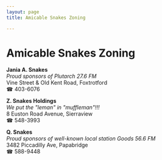 ```yaml
---
layout: page 
title: Amicable Snakes Zoning

---
```



# Amicable Snakes Zoning


 **Jania A. Snakes**  
_Proud sponsors of Plutarch 27.6 FM_  
Vine Street & Old Kent Road, Foxtrotford  
☎ 403-6076

**Z. Snakes Holdings**  
_We put the "leman" in "muffleman"!!!_  
8 Euston Road Avenue, Sierraview  
☎ 548-3993

**Q. Snakes**  
_Proud sponsors of well-known local station Goods 56.6 FM_  
3482 Piccadilly Ave, Papabridge  
☎ 588-9448


